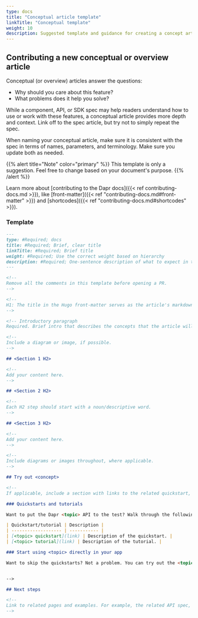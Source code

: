 ```yaml
---
type: docs
title: "Conceptual article template"
linkTitle: "Conceptual template"
weight: 10
description: Suggested template and guidance for creating a concept article
---
```



## Contributing a new conceptual or overview article

Conceptual (or overview) articles answer the questions:

- Why should you care about this feature?
- What problems does it help you solve?

While a component, API, or SDK spec may help readers understand how to use or work with these features, a conceptual article provides more depth and context. Link off to the spec article, but try not to simply repeat the spec.

When naming your conceptual article, make sure it is consistent with the spec in terms of names, parameters, and terminology. Make sure you update both as needed.

{{% alert title="Note" color="primary" %}}
This template is only a suggestion. Feel free to change based on your document's purpose.
{{% /alert %}}

Learn more about [contributing to the Dapr docs]({{< ref contributing-docs.md >}}), like [front-matter]({{< ref "contributing-docs.md#front-matter" >}}) and [shortcodes]({{< ref "contributing-docs.md#shortcodes" >}}).

### Template

```md
---
type: #Required; docs
title: #Required; Brief, clear title
linkTitle: #Required; Brief title
weight: #Required; Use the correct weight based on hierarchy
description: #Required; One-sentence description of what to expect in the article
---

<!--
Remove all the comments in this template before opening a PR.
-->

<!-- 
H1: The title in the Hugo front-matter serves as the article's markdown H1. 
-->

<!-- Introductory paragraph  
Required. Brief intro that describes the concepts that the article will cover. Link off to the appropriate reference, specs, or how-to guides to provide context. -->

<!-- 
Include a diagram or image, if possible. 
-->

## <Section 1 H2>

<!-- 
Add your content here.  
-->

## <Section 2 H2>

<!-- 
Each H2 step should start with a noun/descriptive word.
-->

## <Section 3 H2>

<!--
Add your content here.
-->

<!--
Include diagrams or images throughout, where applicable.
-->

## Try out <concept>

<!-- 
If applicable, include a section with links to the related quickstart, how-to guides, or tutorials. --> 

### Quickstarts and tutorials

Want to put the Dapr <topic> API to the test? Walk through the following quickstart and tutorials to see <topic> in action:

| Quickstart/tutorial | Description |
| ------------------- | ----------- |
| [<topic> quickstart](link) | Description of the quickstart. |
| [<topic> tutorial](link) | Description of the tutorial. |

### Start using <topic> directly in your app

Want to skip the quickstarts? Not a problem. You can try out the <topic> building block directly in your application. After [Dapr is installed](link), you can begin using the <topic> API, starting with [the <topic> how-to guide](link).


-->

## Next steps

<!--
Link to related pages and examples. For example, the related API spec, related building blocks, etc.
-->

```